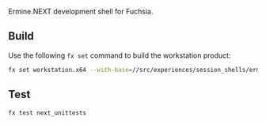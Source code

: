 Ermine.NEXT development shell for Fuchsia.

## Build

Use the following `fx set` command to build the workstation product:

```bash
fx set workstation.x64 --with-base=//src/experiences/session_shells/ermine/next:shell_config
```

## Test

```bash
fx test next_unittests
```
